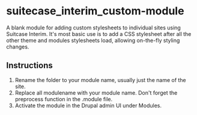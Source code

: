 # suitecase_interim_custom-module
A blank module for adding custom stylesheets to individual sites using Suitcase Interim. It's most basic use is to add a CSS stylesheet after all the other theme and modules stylesheets load, allowing on-the-fly styling changes.

## Instructions

1. Rename the folder to your module name, usually just the name of the site.
2. Replace all modulename with your module name. Don't forget the preprocess function in the .module file.
3. Activate the module in the Drupal admin UI under Modules.
